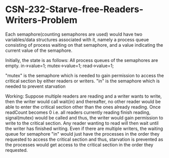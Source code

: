# CSN-232-Starve-free-Readers-Writers-Problem

Each semaphore(counting semaphores are used) would have two variables/data structures associated with it, namely a process queue consisting of process waiting on that semaphore, and a value indicating the current value of the semaphore.

Initially, the state is as follows:
All process queues of the semaphores are empty.
in->value=1;
mutex->value=1;
read->value=1;


"mutex" is the semaphore which is needed to gain permission to access the critical section by either readers or writers.
"in" is the semaphore which is needed to prevent starvation
    
Working:
Suppose multiple readers are reading and a writer wants to write, then the writer would call wait(in) and thereafter, no other reader
would be able to enter the critical section other than the ones already reading.
Once readCount becomes 0 i.e. all readers currently reading finish reading, signal(mutex) would be called and thus, the writer would gain permission to write to the critical section.
Any reader wanting to read will then wait until the writer has finished writing.
Even if there are multiple writers, the waiting queue for semaphore "in" would just have the processes in the order they requested
to access the critical section and thus, starvation is prevented as the processes would get access to the critical section in the order they requested.
